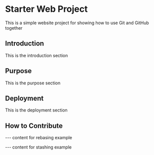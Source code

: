 # Starter Web Project

This is a simple website project for showing how to use Git and GitHub together

## Introduction

This is the introduction section

## Purpose

This is the purpose section

## Deployment

This is the deployment section

## How to Contribute

--- content for rebasing example

--- content for stashing example